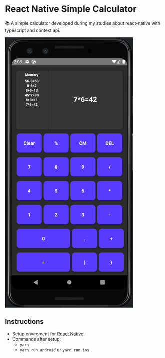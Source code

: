 # React Native Simple Calculator

:books:	 A simple calculator developed during my studies about react-native with typescript and context api.

![alt text](https://github.com/ggpereira/simple-rn-calculator/blob/master/art/screenshot.png)

## Instructions
- Setup enviroment for [React Native](https://reactnative.dev/docs/environment-setup).
- Commands after setup: 
  -  `yarn`
  -  `yarn run android` or `yarn run ios`
